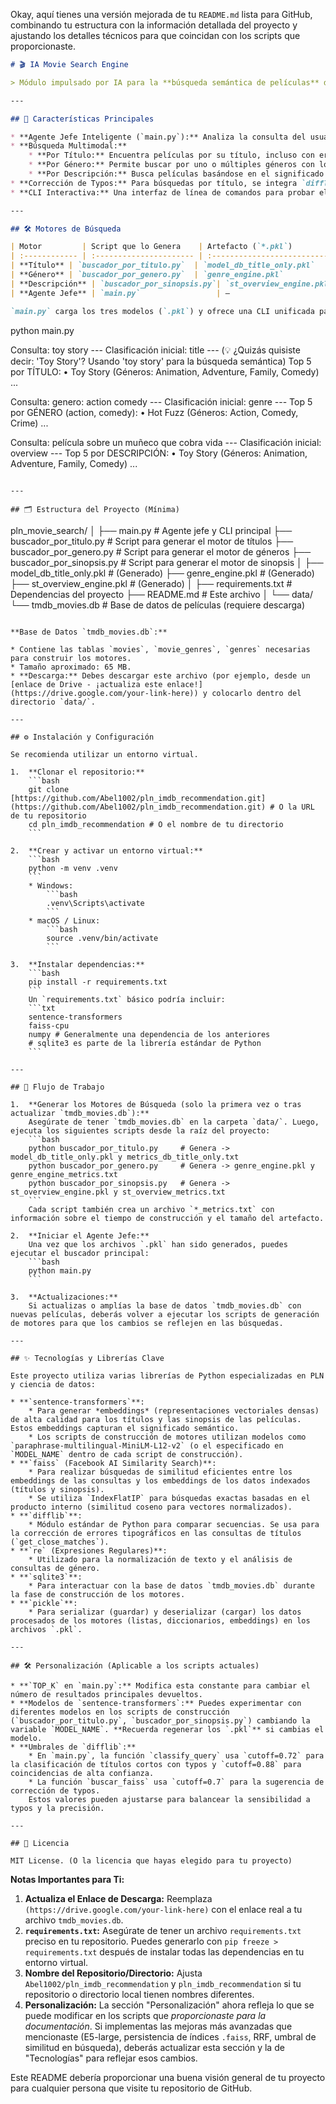 Okay, aquí tienes una versión mejorada de tu `README.md` lista para GitHub, combinando tu estructura con la información detallada del proyecto y ajustando los detalles técnicos para que coincidan con los scripts que proporcionaste.

```markdown
# 🎬 IA Movie Search Engine

> Módulo impulsado por IA para la **búsqueda semántica de películas** dentro de una plataforma web/app de _streaming_. Este repositorio cubre únicamente el apartado de **búsqueda avanzada** por títulos, combinaciones de géneros y descripciones/sinopsis. Forma parte de un proyecto mayor que emplea SVD, auto-encoders y redes neuronales para la recomendación.

---

## 🚀 Características Principales

* **Agente Jefe Inteligente (`main.py`):** Analiza la consulta del usuario y la dirige al motor de búsqueda más adecuado.
* **Búsqueda Multimodal:**
    * **Por Título:** Encuentra películas por su título, incluso con errores tipográficos leves, utilizando embeddings semánticos.
    * **Por Género:** Permite buscar por uno o múltiples géneros con lógica de coincidencia flexible.
    * **Por Descripción:** Busca películas basándose en el significado semántico de su sinopsis.
* **Corrección de Typos:** Para búsquedas por título, se integra `difflib` para sugerir correcciones.
* **CLI Interactiva:** Una interfaz de línea de comandos para probar el sistema de búsqueda.

---

## 🛠️ Motores de Búsqueda

| Motor         | Script que lo Genera    | Artefacto (`*.pkl`)         | Ejemplos de Consulta                        |
| :------------ | :---------------------- | :-------------------------- | :------------------------------------------ |
| **Título** | `buscador_por_titulo.py`  | `model_db_title_only.pkl`   | `toy story`, `se7en (1995)`, `toi storip`   |
| **Género** | `buscador_por_genero.py`  | `genre_engine.pkl`          | `Action Comedy Horror`, `genero: drama & romance` |
| **Descripción** | `buscador_por_sinopsis.py`| `st_overview_engine.pkl`    | `película sobre un muñeco que cobra vida`    |
| **Agente Jefe** | `main.py`                 | —                           | (Decide qué motor usar según la query)      |

`main.py` carga los tres modelos (`.pkl`) y ofrece una CLI unificada para interactuar con el sistema de búsqueda:

```
python main.py

Consulta: toy story
--- Clasificación inicial: title ---
(💡 ¿Quizás quisiste decir: 'Toy Story'? Usando 'toy story' para la búsqueda semántica)
Top 5 por TÍTULO:
 • Toy Story  (Géneros: Animation, Adventure, Family, Comedy)
...

Consulta: genero: action comedy
--- Clasificación inicial: genre ---
Top 5 por GÉNERO (action, comedy):
 • Hot Fuzz  (Géneros: Action, Comedy, Crime)
...

Consulta: película sobre un muñeco que cobra vida
--- Clasificación inicial: overview ---
Top 5 por DESCRIPCIÓN:
 • Toy Story  (Géneros: Animation, Adventure, Family, Comedy)
...
```

---

## 🗂 Estructura del Proyecto (Mínima)

```
pln_movie_search/
│
├── main.py                     # Agente jefe y CLI principal
├── buscador_por_titulo.py      # Script para generar el motor de títulos
├── buscador_por_genero.py      # Script para generar el motor de géneros
├── buscador_por_sinopsis.py    # Script para generar el motor de sinopsis
│
├── model_db_title_only.pkl   # (Generado)
├── genre_engine.pkl          # (Generado)
├── st_overview_engine.pkl    # (Generado)
│
├── requirements.txt            # Dependencias del proyecto
├── README.md                   # Este archivo
│
└── data/
    └── tmdb_movies.db          # Base de datos de películas (requiere descarga)
```

**Base de Datos `tmdb_movies.db`:**

* Contiene las tablas `movies`, `movie_genres`, `genres` necesarias para construir los motores.
* Tamaño aproximado: 65 MB.
* **Descarga:** Debes descargar este archivo (por ejemplo, desde un [enlace de Drive - ¡actualiza este enlace!](https://drive.google.com/your-link-here)) y colocarlo dentro del directorio `data/`.

---

## ⚙️ Instalación y Configuración

Se recomienda utilizar un entorno virtual.

1.  **Clonar el repositorio:**
    ```bash
    git clone [https://github.com/Abel1002/pln_imdb_recommendation.git](https://github.com/Abel1002/pln_imdb_recommendation.git) # O la URL de tu repositorio
    cd pln_imdb_recommendation # O el nombre de tu directorio
    ```

2.  **Crear y activar un entorno virtual:**
    ```bash
    python -m venv .venv
    ```
    * Windows:
        ```bash
        .venv\Scripts\activate
        ```
    * macOS / Linux:
        ```bash
        source .venv/bin/activate
        ```

3.  **Instalar dependencias:**
    ```bash
    pip install -r requirements.txt
    ```
    Un `requirements.txt` básico podría incluir:
    ```txt
    sentence-transformers
    faiss-cpu
    numpy # Generalmente una dependencia de los anteriores
    # sqlite3 es parte de la librería estándar de Python
    ```

---

## 🔄 Flujo de Trabajo

1.  **Generar los Motores de Búsqueda (solo la primera vez o tras actualizar `tmdb_movies.db`):**
    Asegúrate de tener `tmdb_movies.db` en la carpeta `data/`. Luego, ejecuta los siguientes scripts desde la raíz del proyecto:
    ```bash
    python buscador_por_titulo.py     # Genera -> model_db_title_only.pkl y metrics_db_title_only.txt
    python buscador_por_genero.py     # Genera -> genre_engine.pkl y genre_engine_metrics.txt
    python buscador_por_sinopsis.py   # Genera -> st_overview_engine.pkl y st_overview_metrics.txt
    ```
    Cada script también crea un archivo `*_metrics.txt` con información sobre el tiempo de construcción y el tamaño del artefacto.

2.  **Iniciar el Agente Jefe:**
    Una vez que los archivos `.pkl` han sido generados, puedes ejecutar el buscador principal:
    ```bash
    python main.py
    ```

3.  **Actualizaciones:**
    Si actualizas o amplías la base de datos `tmdb_movies.db` con nuevas películas, deberás volver a ejecutar los scripts de generación de motores para que los cambios se reflejen en las búsquedas.

---

## ✨ Tecnologías y Librerías Clave

Este proyecto utiliza varias librerías de Python especializadas en PLN y ciencia de datos:

* **`sentence-transformers`**:
    * Para generar *embeddings* (representaciones vectoriales densas) de alta calidad para los títulos y las sinopsis de las películas. Estos embeddings capturan el significado semántico.
    * Los scripts de construcción de motores utilizan modelos como `paraphrase-multilingual-MiniLM-L12-v2` (o el especificado en `MODEL_NAME` dentro de cada script de construcción).
* **`faiss` (Facebook AI Similarity Search)**:
    * Para realizar búsquedas de similitud eficientes entre los embeddings de las consultas y los embeddings de los datos indexados (títulos y sinopsis).
    * Se utiliza `IndexFlatIP` para búsquedas exactas basadas en el producto interno (similitud coseno para vectores normalizados).
* **`difflib`**:
    * Módulo estándar de Python para comparar secuencias. Se usa para la corrección de errores tipográficos en las consultas de títulos (`get_close_matches`).
* **`re` (Expresiones Regulares)**:
    * Utilizado para la normalización de texto y el análisis de consultas de género.
* **`sqlite3`**:
    * Para interactuar con la base de datos `tmdb_movies.db` durante la fase de construcción de los motores.
* **`pickle`**:
    * Para serializar (guardar) y deserializar (cargar) los datos procesados de los motores (listas, diccionarios, embeddings) en los archivos `.pkl`.

---

## 🛠 Personalización (Aplicable a los scripts actuales)

* **`TOP_K` en `main.py`:** Modifica esta constante para cambiar el número de resultados principales devueltos.
* **Modelos de `sentence-transformers`:** Puedes experimentar con diferentes modelos en los scripts de construcción (`buscador_por_titulo.py`, `buscador_por_sinopsis.py`) cambiando la variable `MODEL_NAME`. **Recuerda regenerar los `.pkl`** si cambias el modelo.
* **Umbrales de `difflib`:**
    * En `main.py`, la función `classify_query` usa `cutoff=0.72` para la clasificación de títulos cortos con typos y `cutoff=0.88` para coincidencias de alta confianza.
    * La función `buscar_faiss` usa `cutoff=0.7` para la sugerencia de corrección de typos.
    Estos valores pueden ajustarse para balancear la sensibilidad a typos y la precisión.

---

## 📄 Licencia

MIT License. (O la licencia que hayas elegido para tu proyecto)

```

**Notas Importantes para Ti:**

1.  **Actualiza el Enlace de Descarga:** Reemplaza `(https://drive.google.com/your-link-here)` con el enlace real a tu archivo `tmdb_movies.db`.
2.  **`requirements.txt`:** Asegúrate de tener un archivo `requirements.txt` preciso en tu repositorio. Puedes generarlo con `pip freeze > requirements.txt` después de instalar todas las dependencias en tu entorno virtual.
3.  **Nombre del Repositorio/Directorio:** Ajusta `Abel1002/pln_imdb_recommendation` y `pln_imdb_recommendation` si tu repositorio o directorio local tienen nombres diferentes.
4.  **Personalización:** La sección "Personalización" ahora refleja lo que se puede modificar en los scripts que *proporcionaste para la documentación*. Si implementas las mejoras más avanzadas que mencionaste (E5-large, persistencia de índices `.faiss`, RRF, umbral de similitud en búsqueda), deberás actualizar esta sección y la de "Tecnologías" para reflejar esos cambios.

Este README debería proporcionar una buena visión general de tu proyecto para cualquier persona que visite tu repositorio de GitHub.
